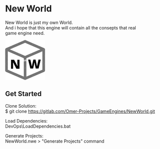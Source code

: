# New World

New World is just my own World.<br />
And i hope that this engine will contain all the consepts that real<br />
game engine need.<br />

![Logo](Resources/Logo/Logo128.png)

## Get Started
Clone Solution:<br />
$ git clone https://gitlab.com/Omer-Projects/GameEngines/NewWorld.git

Load Dependencies:<br />
DevOps\LoadDependencies.bat

Generate Projects:<br />
NewWorld.nwe > "Generate Projects" command